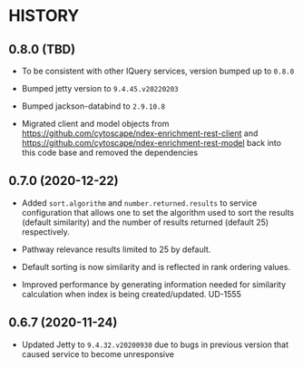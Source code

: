 HISTORY
========

0.8.0 (TBD)
-------------------

* To be consistent with other IQuery services, version bumped up to `0.8.0`

* Bumped jetty version to `9.4.45.v20220203`

* Bumped jackson-databind to `2.9.10.8`

* Migrated client and model objects from https://github.com/cytoscape/ndex-enrichment-rest-client
  and https://github.com/cytoscape/ndex-enrichment-rest-model back into this code base and
  removed the dependencies

0.7.0 (2020-12-22)
-------------------

* Added `sort.algorithm` and `number.returned.results` to service configuration that allows
  one to set the algorithm used to sort the results (default similarity) and the number of 
  results returned (default 25) respectively.

* Pathway relevance results limited to 25 by default.

* Default sorting is now similarity and is reflected in rank ordering values. 
  
* Improved performance by generating information needed for similarity calculation when
  index is being created/updated. UD-1555

0.6.7 (2020-11-24)
-------------------

* Updated Jetty to `9.4.32.v20200930` due to bugs in previous version that
  caused service to become unresponsive
